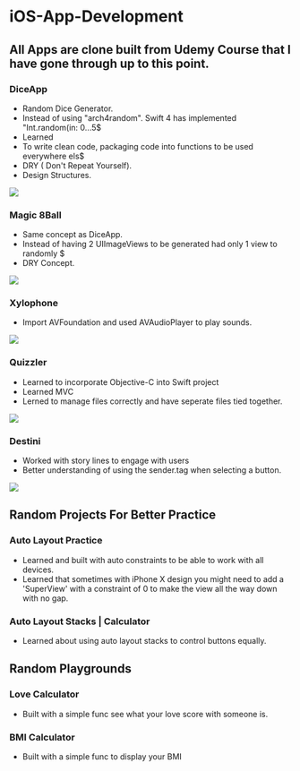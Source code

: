 
# iOS-App-Development

## All Apps are clone built from Udemy Course that I have gone through up to this point.

### DiceApp
- Random Dice Generator.
- Instead of using "arch4random". Swift 4 has implemented "Int.random(in: 0...5$
- Learned
 - To write clean code, packaging code into functions to be used everywhere els$
 - DRY ( Don't Repeat Yourself).
 - Design Structures.

![](https://i.imgur.com/QidjRno.png)

### Magic 8Ball
- Same concept as DiceApp.
- Instead of having 2 UIImageViews to be generated had only 1 view to randomly $
- DRY Concept.

![](https://i.imgur.com/IufQRJV.png)

### Xylophone
- Import AVFoundation and used AVAudioPlayer to play sounds.

![](https://i.imgur.com/pXJmDWa.png)

### Quizzler
- Learned to incorporate Objective-C into Swift project
- Learned MVC
- Lerned to manage files correctly and have seperate files tied together.

![](https://i.imgur.com/OnImEJo.png)

### Destini
- Worked with story lines to engage with users
- Better understanding of using the sender.tag when selecting a button.

![](https://i.imgur.com/gNSNQEy.png)

## Random Projects For Better Practice

### Auto Layout Practice
- Learned and built with auto constraints to be able to work with all devices.
- Learned that sometimes with iPhone X design you might need to add a 'SuperView' with a constraint of 0 to make the view all the way down with no gap.

### Auto Layout Stacks | Calculator
- Learned about using auto layout stacks to control buttons equally.

## Random Playgrounds

### Love Calculator
- Built with a simple func see what your love score with someone is.

### BMI Calculator
- Built with a simple func to display your BMI